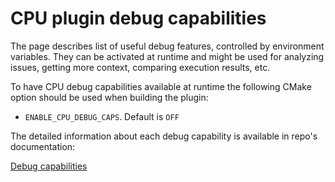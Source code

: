 # CPU plugin debug capabilities

The page describes list of useful debug features, controlled by environment variables.
They can be activated at runtime and might be used for analyzing issues, getting more context, comparing execution results, etc.

To have CPU debug capabilities available at runtime the following CMake option should be used when building the plugin:
* `ENABLE_CPU_DEBUG_CAPS`. Default is `OFF`

The detailed information about each debug capability is available in repo's documentation:

[Debug capabilities](https://github.com/openvinotoolkit/openvino/blob/master/inference-engine/src/mkldnn_plugin/utils/README.md)